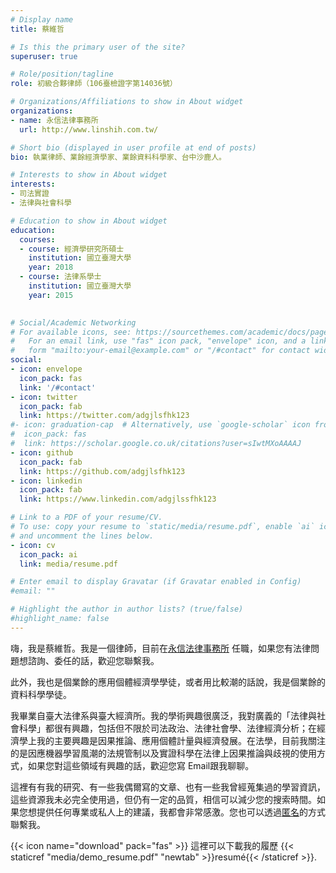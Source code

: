 ```yaml
---
# Display name
title: 蔡維哲

# Is this the primary user of the site?
superuser: true

# Role/position/tagline
role: 初級合夥律師（106臺檢證字第14036號）

# Organizations/Affiliations to show in About widget
organizations:
- name: 永信法律事務所
  url: http://www.linshih.com.tw/

# Short bio (displayed in user profile at end of posts)
bio: 執業律師、業餘經濟學家、業餘資料科學家、台中沙鹿人。

# Interests to show in About widget
interests:
- 司法實證
- 法律與社會科學

# Education to show in About widget
education:
  courses:
  - course: 經濟學研究所碩士
    institution: 國立臺灣大學
    year: 2018
  - course: 法律系學士
    institution: 國立臺灣大學
    year: 2015
 

# Social/Academic Networking
# For available icons, see: https://sourcethemes.com/academic/docs/page-builder/#icons
#   For an email link, use "fas" icon pack, "envelope" icon, and a link in the
#   form "mailto:your-email@example.com" or "/#contact" for contact widget.
social:
- icon: envelope
  icon_pack: fas
  link: '/#contact'
- icon: twitter
  icon_pack: fab
  link: https://twitter.com/adgjlsfhk123
#- icon: graduation-cap  # Alternatively, use `google-scholar` icon from `ai` icon pack
#  icon_pack: fas
#  link: https://scholar.google.co.uk/citations?user=sIwtMXoAAAAJ
- icon: github
  icon_pack: fab
  link: https://github.com/adgjlsfhk123
- icon: linkedin
  icon_pack: fab
  link: https://www.linkedin.com/adgjlssfhk123

# Link to a PDF of your resume/CV.
# To use: copy your resume to `static/media/resume.pdf`, enable `ai` icons in `params.toml`, 
# and uncomment the lines below.
- icon: cv
  icon_pack: ai
  link: media/resume.pdf

# Enter email to display Gravatar (if Gravatar enabled in Config)
#email: ""

# Highlight the author in author lists? (true/false)
#highlight_name: false
---
```


嗨，我是蔡維哲。我是一個律師，目前在[永信法律事務所](http://www.linshih.com.tw/team.aspx)
任職，如果您有法律問題想諮詢、委任的話，歡迎您聯繫我。

此外，我也是個業餘的應用個體經濟學學徒，或者用比較潮的話說，我是個業餘的資料科學學徒。

我畢業自臺大法律系與臺大經濟所。我的學術興趣很廣泛，我對廣義的「法律與社會科學」都很有興趣，包括但不限於司法政治、法律社會學、法律經濟分析；在經濟學上我的主要興趣是因果推論、應用個體計量與經濟發展。在法學，目前我關注的是因應機器學習風潮的法規管制以及實證科學在法律上因果推論與歧視的使用方式，如果您對這些領域有興趣的話，歡迎您寫 Email跟我聊聊。

這裡有有我的研究、有一些我偶爾寫的文章、也有一些我曾經蒐集過的學習資訊，這些資源我未必完全使用過，但仍有一定的品質，相信可以減少您的搜索時間。如果您想提供任何專業或私人上的建議，我都會非常感激。您也可以透過[匿名](http://www.admonymous.com/weichetsai
)的方式聯繫我。

{{< icon name="download" pack="fas" >}} 這裡可以下載我的履歷 {{< staticref "media/demo_resume.pdf" "newtab" >}}resumé{{< /staticref >}}.
